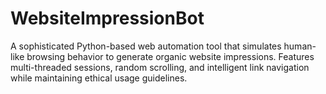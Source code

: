 # WebsiteImpressionBot
A sophisticated Python-based web automation tool that simulates human-like browsing behavior to generate organic website impressions. Features multi-threaded sessions, random scrolling, and intelligent link navigation while maintaining ethical usage guidelines.
